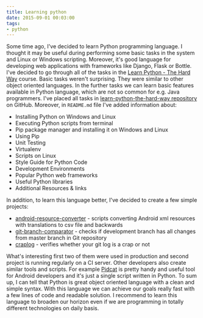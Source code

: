 ```yaml
---
title: Learning python
date: 2015-09-01 00:03:00
tags:
- python
---
```


Some time ago, I've decided to learn Python programming language. I thought it may be useful during performing some basic tasks in the system and Linux or Windows scripting. Moreover, it's good language for developing web applications with frameworks like Django, Flask or Bottle. I've decided to go through all of the tasks in the [Learn Python - The Hard Way](http://learnpythonthehardway.org/book/) course. Basic tasks weren't surprising. They were similar to other object oriented languages. In the further tasks we can learn basic features available in Python language, which are not so common for e.g. Java programmers. I've placed all tasks in [learn-python-the-hard-way repository](https://github.com/pwittchen/learn-python-the-hard-way) on GitHub. Moreover, in `README.md` file I've added information about:

*   Installing Python on Windows and Linux
*   Executing Python scripts from terminal
*   Pip package manager and installing it on Windows and Linux
*   Using Pip
*   Unit Testing
*   Virtualenv
*   Scripts on Linux
*   Style Guide for Python Code
*   Development Environments
*   Popular Python web frameworks
*   Useful Python libraries
*   Additional Resources & links

In addition, to learn this language better, I've decided to create a few simple projects:

*   [android-resource-converter](https://github.com/pwittchen/android-resource-converter) \- scripts converting Android xml resources with translations to csv file and backwards
*   [git-branch-comparator](https://github.com/pwittchen/git-branch-comparator) \- checks if development branch has all changes from master branch in Git repository
*   [craplog](https://github.com/pwittchen/craplog) \- verifies whether your git log is a crap or not

What's interesting first two of them were used in production and second project is running regularly on a CI server. Other developers also create similar tools and scripts. For example [Pidcat](https://github.com/JakeWharton/pidcat) is pretty handy and useful tool for Android developers and it's just a single script written in Python. To sum up, I can tell that Python is great object oriented language with a clean and simple syntax. With this language we can achieve our goals really fast with a few lines of code and readable solution. I recommend to learn this language to broaden our horizon even if we are programming in totally different technologies on daily basis.
